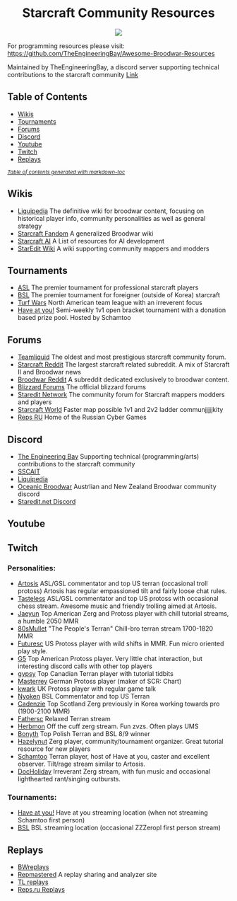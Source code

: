 <div align="center">
  <h1>
    Starcraft Community Resources
  </h1>

![](https://badgen.net/github/last-commit/TheEngineeringBay/Starcraft-Community-Resources)
</div>

For programming resources please visit: 
https://github.com/TheEngineeringBay/Awesome-Broodwar-Resources

Maintained by TheEngineeringBay, a discord server supporting technical contributions to the starcraft community [Link](https://discord.com/invite/cV5tzs5)

## Table of Contents
- [Wikis](#Wiki)
- [Tournaments](#Tournaments)
- [Forums](#forums)
- [Discord](#discord)
- [Youtube](#youtube)
- [Twitch](#twitch)
- [Replays](#replays)


<small><i><a href='http://ecotrust-canada.github.io/markdown-toc/'>Table of contents generated with markdown-toc</a></i></small>

## Wikis
- [Liquipedia](https://liquipedia.net/starcraft/Main_Page) The definitive wiki for broodwar content, focusing on historical player info, community personalities as well as general strategy
- [Starcraft Fandom](https://starcraft.fandom.com/wiki/StarCraft:_Remastered) A generalized Broodwar wiki
- [Starcraft AI](http://www.starcraftai.com/wiki/Main_Page) A List of resources for AI development
- [StarEdit Wiki](http://www.staredit.net/wiki/index.php/Main_Page) A wiki supporting community mappers and modders

## Tournaments
- [ASL](https://www.youtube.com/watch?v=ta-zZKfeZUA&list=PLo2fPnM8EiQxasMyU-dcUGlrNzqeX_jAL) The premier tournament for professional starcraft players
- [BSL](https://bombasticstarleague.com/) The premier tournament for foreigner (outside of Korea) starcraft
- [Turf Wars](https://liquipedia.net/starcraft/Turf_Wars) North American team league with an irreverent focus
- [Have at you!](https://battlefy.com/have-at-you) Semi-weekly 1v1 open bracket tournament with a donation based prize pool. Hosted by Schamtoo

## Forums
- [Teamliquid](https://tl.net/) The oldest and most prestigious starcraft community forum. 
- [Starcraft Reddit](https://www.reddit.com/r/starcraft/) The largest starcraft related subreddit. A mix of Starcraft II and Broodwar news 
- [Broodwar Reddit](https://www.reddit.com/r/broodwar/)  A subreddit dedicated exclusively to broodwar content.
- [Blizzard Forums](https://us.forums.blizzard.com/en/starcraft/) The official blizzard forums
- [Staredit Network](http://www.staredit.net/) The community forum for Starcraft mappers modders and players
- [Starcraft World](https://starcraftworld.com/) Faster map possible 1v1 and 2v2 ladder communjjjjjkity
- [Reps RU](https://defiler.ru/) Home of the Russian Cyber Games

## Discord
- [The Engineering Bay](https://discord.com/invite/cV5tzs5) Supporting technical (programming/arts) contributions to the starcraft community
- [SSCAIT](https://discord.com/channels/226400736013975552/746721989791711312/746722414871969832)
- [Liquipedia](https://discord.com/invite/liquipedia) 
- [Oceanic Broodwar](https://discord.gg/QgH72rb) Austrlian and New Zealand Broodwar community discord
- [Staredit.net Discord](https://discord.gg/rKs3NDc)


## Youtube

## Twitch
### Personalities:
- [Artosis](https://www.twitch.tv/artosis) ASL/GSL commentator and top US terran (occasional troll protoss) Artosis has regular empassioned tilt and fairly loose chat rules.
- [Tasteless](https://www.twitch.tv/tastelesstv) ASL/GSL commentator and top US protoss with occasional chess stream. Awesome music and friendly trolling aimed at Artosis. 
- [Jaeyun](https://www.twitch.tv/jaeyun) Top American Zerg and Protoss player with chill tutorial streams, a humble 2050 MMR
- [80sMullet](https://www.twitch.tv/80smullet) "The People's Terran" Chill-bro terran stream 1700-1820 MMR
- [Futuresc](https://www.twitch.tv/future_sc) US Protoss player with wild shifts in MMR. Fun micro oriented play style. 
- [G5](https://www.twitch.tv/g5media) Top American Protoss player. Very little chat interaction, but interesting discord calls with other top players
- [gypsy](https://www.twitch.tv/gypsy93) Top Canadian Terran player with tutorial tidbits
- [Masterrey](https://www.twitch.tv/masterrey) German Protoss player (maker of SCR: Chart)
- [kwark](https://www.twitch.tv/kwark_uk) UK Protoss player with regular game talk
- [Nyoken](https://www.twitch.tv/nyoken) BSL Commentator and top US Terran 
- [Cadenzie](https://www.twitch.tv/cadenzie) Top Scotland Zerg previously in Korea working towards pro  (1900-2100 MMR)
- [Fathersc](https://www.twitch.tv/father_sc) Relaxed Terran stream
- [Herbmon](https://www.twitch.tv/herbmon) Off the cuff zerg stream. Fun zvzs. Often plays UMS
- [Bonyth](https://www.twitch.tv/bonyth) Top Polish Terran and BSL 8/9 winner 
- [Hazelynut](https://www.twitch.tv/hazelynut) Zerg player, community/tournament organizer. Great tutorial resource for new players
- [Schamtoo](https://www.twitch.tv/schamtoo) Terran player, host of Have at you, caster and excellent observer. Tilt/rage stream similar to Artosis.
- [DocHoliday](https://www.twitch.tv/docholiday_tv) Irreverant Zerg stream, with fun music and occasional lighthearted rant/singing outbursts.

### Tournaments:
- [Have at you!](https://www.twitch.tv/schamtoo) Have at you streaming location (when not streaming Schamtoo first person)
- [BSL](https://www.twitch.tv/zzzeropl) BSL streaming location (occasional ZZZeropl first person stream)



## Replays
- [BWreplays](http://bwreplays.com/) 
- [Repmastered](https://repmastered.app/) A replay sharing and analyzer site
- [TL replays](https://tl.net/replay/)
- [Reps.ru Replays](https://reps.ru/replay?type=user)
